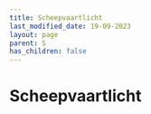 ```yaml
---
title: Scheepvaartlicht
last_modified_date: 19-09-2023
layout: page
parent: S
has_children: false
---
```


Scheepvaartlicht
================

